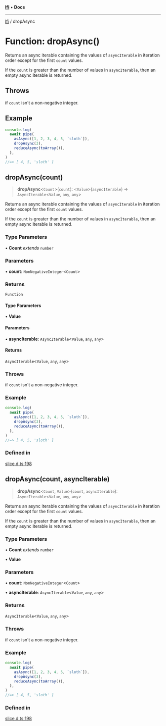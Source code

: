 [**lfi**](../readme.md) • **Docs**

***

[lfi](../globals.md) / dropAsync

# Function: dropAsync()

Returns an async iterable containing the values of `asyncIterable` in
iteration order except for the first `count` values.

If the `count` is greater than the number of values in `asyncIterable`, then
an empty async iterable is returned.

## Throws

if `count` isn't a non-negative integer.

## Example

```js
console.log(
  await pipe(
    asAsync([1, 2, 3, 4, 5, `sloth`]),
    dropAsync(3),
    reduceAsync(toArray()),
  ),
)
//=> [ 4, 5, 'sloth' ]
```

## dropAsync(count)

> **dropAsync**\<`Count`\>(`count`): \<`Value`\>(`asyncIterable`) => `AsyncIterable`\<`Value`, `any`, `any`\>

Returns an async iterable containing the values of `asyncIterable` in
iteration order except for the first `count` values.

If the `count` is greater than the number of values in `asyncIterable`, then
an empty async iterable is returned.

### Type Parameters

• **Count** *extends* `number`

### Parameters

• **count**: `NonNegativeInteger`\<`Count`\>

### Returns

`Function`

#### Type Parameters

• **Value**

#### Parameters

• **asyncIterable**: `AsyncIterable`\<`Value`, `any`, `any`\>

#### Returns

`AsyncIterable`\<`Value`, `any`, `any`\>

### Throws

if `count` isn't a non-negative integer.

### Example

```js
console.log(
  await pipe(
    asAsync([1, 2, 3, 4, 5, `sloth`]),
    dropAsync(3),
    reduceAsync(toArray()),
  ),
)
//=> [ 4, 5, 'sloth' ]
```

### Defined in

[slice.d.ts:198](https://github.com/TomerAberbach/lfi/blob/d7a0f90dd72245d6efd6bd97c58a78b3f3028f25/src/operations/slice.d.ts#L198)

## dropAsync(count, asyncIterable)

> **dropAsync**\<`Count`, `Value`\>(`count`, `asyncIterable`): `AsyncIterable`\<`Value`, `any`, `any`\>

Returns an async iterable containing the values of `asyncIterable` in
iteration order except for the first `count` values.

If the `count` is greater than the number of values in `asyncIterable`, then
an empty async iterable is returned.

### Type Parameters

• **Count** *extends* `number`

• **Value**

### Parameters

• **count**: `NonNegativeInteger`\<`Count`\>

• **asyncIterable**: `AsyncIterable`\<`Value`, `any`, `any`\>

### Returns

`AsyncIterable`\<`Value`, `any`, `any`\>

### Throws

if `count` isn't a non-negative integer.

### Example

```js
console.log(
  await pipe(
    asAsync([1, 2, 3, 4, 5, `sloth`]),
    dropAsync(3),
    reduceAsync(toArray()),
  ),
)
//=> [ 4, 5, 'sloth' ]
```

### Defined in

[slice.d.ts:198](https://github.com/TomerAberbach/lfi/blob/d7a0f90dd72245d6efd6bd97c58a78b3f3028f25/src/operations/slice.d.ts#L198)
